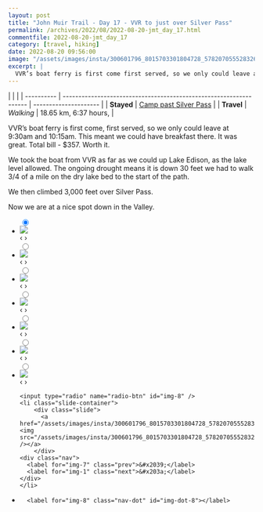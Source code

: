 ```yaml
---
layout: post
title: "John Muir Trail - Day 17 - VVR to just over Silver Pass"
permalink: /archives/2022/08/2022-08-20-jmt_day_17.html
commentfile: 2022-08-20-jmt_day_17
category: [travel, hiking]
date: 2022-08-20 09:56:00
image: "/assets/images/insta/300601796_8015703301804728_5782070555283263499_n_17988749164539597.jpg"
excerpt: |
  VVR’s boat ferry is first come first served, so we only could leave at 9:30am and 10:15am. This meant we could have breakfast there. It was great. Total bill - $357. Worth it.
---
```


|            |                                                                    |
| ---------- | ------------------------------------------------------------------ | --------------------- |
| **Stayed** | [Camp past Silver Pass](https://maps.app.goo.gl/ofM9Y9GajyDhDGCG7) |
| **Travel** | _Walking_                                                          | 18.65 km, 6:37 hours, |

VVR’s boat ferry is first come, first served, so we only could leave at 9:30am and 10:15am. This meant we could have breakfast there. It was great. Total bill - $357. Worth it.

We took the boat from VVR as far as we could up Lake Edison, as the lake level allowed. The ongoing drought means it is down 30 feet we had to walk 3/4 of a mile on the dry lake bed to the start of the path.

We then climbed 3,000 feet over Silver Pass.

Now we are at a nice spot down in the Valley.

<ul class="slides">
    <input type="radio" name="radio-btn" id="img-1" checked="checked" />
    <li class="slide-container">
        <div class="slide">
          <a href="/assets/images/insta/300764124_1149572815594332_4863720706832571975_n_17960696860932174.jpg"><img src="/assets/images/insta/300764124_1149572815594332_4863720706832571975_n_17960696860932174.jpg" /></a>
        </div>
    <div class="nav">
      <label for="img-8" class="prev">&#x2039;</label>
      <label for="img-2" class="next">&#x203a;</label>
    </div>
    </li>
        <input type="radio" name="radio-btn" id="img-2"  />
    <li class="slide-container">
        <div class="slide">
          <a href="/assets/images/insta/300577104_1234379040685578_8848944436245807915_n_17963450254873566.jpg"><img src="/assets/images/insta/300577104_1234379040685578_8848944436245807915_n_17963450254873566.jpg" /></a>
        </div>
    <div class="nav">
      <label for="img-1" class="prev">&#x2039;</label>
      <label for="img-3" class="next">&#x203a;</label>
    </div>
    </li>
        <input type="radio" name="radio-btn" id="img-3"  />
    <li class="slide-container">
        <div class="slide">
          <a href="/assets/images/insta/300357374_757513918819522_950908879223360128_n_17957368024987777.jpg"><img src="/assets/images/insta/300357374_757513918819522_950908879223360128_n_17957368024987777.jpg" /></a>
        </div>
    <div class="nav">
      <label for="img-2" class="prev">&#x2039;</label>
      <label for="img-4" class="next">&#x203a;</label>
    </div>
    </li>
        <input type="radio" name="radio-btn" id="img-4"  />
    <li class="slide-container">
        <div class="slide">
          <a href="/assets/images/insta/300290050_779526210163982_5679956173892537975_n_17885304737703576.jpg"><img src="/assets/images/insta/300290050_779526210163982_5679956173892537975_n_17885304737703576.jpg" /></a>
        </div>
    <div class="nav">
      <label for="img-3" class="prev">&#x2039;</label>
      <label for="img-5" class="next">&#x203a;</label>
    </div>
    </li>
        <input type="radio" name="radio-btn" id="img-5"  />
    <li class="slide-container">
        <div class="slide">
          <a href="/assets/images/insta/300455470_484469309692739_5092841229875391429_n_18038676826347042.jpg"><img src="/assets/images/insta/300455470_484469309692739_5092841229875391429_n_18038676826347042.jpg" /></a>
        </div>
    <div class="nav">
      <label for="img-4" class="prev">&#x2039;</label>
      <label for="img-6" class="next">&#x203a;</label>
    </div>
    </li>
        <input type="radio" name="radio-btn" id="img-6"  />
    <li class="slide-container">
        <div class="slide">
          <a href="/assets/images/insta/300728517_103855272410709_8121494476038154586_n_17952941623924075.jpg"><img src="/assets/images/insta/300728517_103855272410709_8121494476038154586_n_17952941623924075.jpg" /></a>
        </div>
    <div class="nav">
      <label for="img-5" class="prev">&#x2039;</label>
      <label for="img-7" class="next">&#x203a;</label>
    </div>
    </li>
        <input type="radio" name="radio-btn" id="img-7"  />
    <li class="slide-container">
        <div class="slide">
          <a href="/assets/images/insta/300475064_727664121634758_2601949369419320060_n_17975723941651615.jpg"><img src="/assets/images/insta/300475064_727664121634758_2601949369419320060_n_17975723941651615.jpg" /></a>
        </div>
    <div class="nav">
      <label for="img-6" class="prev">&#x2039;</label>
      <label for="img-8" class="next">&#x203a;</label>
    </div>
    </li>
    
    <input type="radio" name="radio-btn" id="img-8" />
    <li class="slide-container">
        <div class="slide">
          <a href="/assets/images/insta/300601796_8015703301804728_5782070555283263499_n_17988749164539597.jpg"><img src="/assets/images/insta/300601796_8015703301804728_5782070555283263499_n_17988749164539597.jpg" /></a>
        </div>
    <div class="nav">
      <label for="img-7" class="prev">&#x2039;</label>
      <label for="img-1" class="next">&#x203a;</label>
    </div>
    </li>
			
<li class="nav-dots">
      <label for="img-1" class="nav-dot" id="img-dot-1"></label>
      <label for="img-2" class="nav-dot" id="img-dot-2"></label>
      <label for="img-3" class="nav-dot" id="img-dot-3"></label>
      <label for="img-4" class="nav-dot" id="img-dot-4"></label>
      <label for="img-5" class="nav-dot" id="img-dot-5"></label>
      <label for="img-6" class="nav-dot" id="img-dot-6"></label>
      <label for="img-7" class="nav-dot" id="img-dot-7"></label>

      <label for="img-8" class="nav-dot" id="img-dot-8"></label>

</li>
</ul>
